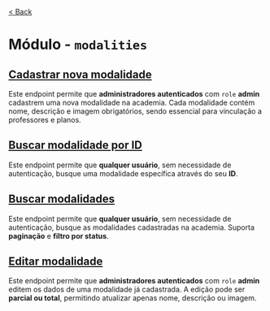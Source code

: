[< Back](../)

# Módulo - `modalities`

## [Cadastrar nova modalidade](../../../backend/modules/modalities/create-modality/)
Este endpoint permite que **administradores autenticados** com `role` **admin** cadastrem uma nova modalidade na academia. Cada modalidade contém nome, descrição e imagem obrigatórios, sendo essencial para vinculação a professores e planos.

## [Buscar modalidade por ID](../../../backend/modules/modalities/find-one-modality/)
Este endpoint permite que **qualquer usuário**, sem necessidade de autenticação, busque uma modalidade específica através do seu **ID**.

## [Buscar modalidades](../../../backend/modules/modalities/find-all-modalities/)
Este endpoint permite que **qualquer usuário**, sem necessidade de autenticação, busque as modalidades cadastradas na academia. Suporta **paginação** e **filtro por status**.

## [Editar modalidade](../../../backend/modules/modalities/update-modality/)
Este endpoint permite que **administradores autenticados** com `role` **admin** editem os dados de uma modalidade já cadastrada. A edição pode ser **parcial ou total**, permitindo atualizar apenas nome, descrição ou imagem.